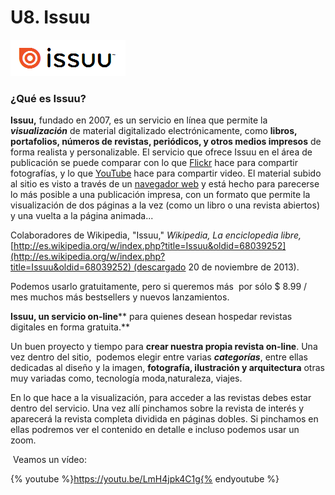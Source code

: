 # U8. Issuu


[**![Issuu Lectura Libros Revistas](img/ISSUU___You_Publish.png "Libros, revistas, periódicos")**](http://issuu.com/ "Ir ala Web Issuu http://issuu.com/")

### ¿Qué es Issuu?

**Issuu,** fundado en 2007, es un servicio en línea que permite la _**visualización**_ de material digitalizado electrónicamente, como **libros, portafolios, números de revistas, periódicos, y otros medios impresos** de forma realista y personalizable. El servicio que ofrece Issuu en el área de publicación se puede comparar con lo que [Flickr](http://es.wikipedia.org/wiki/Flickr "Flickr") hace para compartir fotografías, y lo que [YouTube](http://es.wikipedia.org/wiki/YouTube "YouTube") hace para compartir video. El material subido al sitio es visto a través de un [navegador web](http://es.wikipedia.org/wiki/Navegador_web "Navegador web") y está hecho para parecerse lo más posible a una publicación impresa, con un formato que permite la visualización de dos páginas a la vez (como un libro o una revista abiertos) y una vuelta a la página animada...

Colaboradores de Wikipedia, "Issuu," _Wikipedia, La enciclopedia libre,_[http://es.wikipedia.org/w/index.php?title=Issuu&oldid=68039252](http://es.wikipedia.org/w/index.php?title=Issuu&oldid=68039252) (descargado 20 de noviembre de 2013).

Podemos usarlo gratuitamente, pero si queremos más  por sólo $ 8.99 / mes muchos más bestsellers y nuevos lanzamientos.

**Issuu, un servicio on-line**** para quienes desean hospedar revistas digitales en forma gratuita.**

Un buen proyecto y tiempo para **crear nuestra propia revista on-line**. Una vez dentro del sitio,  podemos elegir entre varias _**categorías**_, entre ellas dedicadas al diseño y la imagen, **fotografía, ilustración y arquitectura** otras muy variadas como, tecnología moda,naturaleza, viajes.

En lo que hace a la visualización, para acceder a las revistas debes estar dentro del servicio. Una vez allí pinchamos sobre la revista de interés y aparecerá la revista completa dividida en páginas dobles. Si pinchamos en ellas podremos ver el contenido en detalle e incluso podemos usar un zoom.

 Veamos un vídeo:

{% youtube %}https://youtu.be/LmH4jpk4C1g{% endyoutube %}
